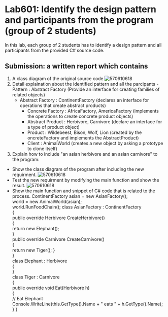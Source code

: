 # Lab601: Identify the design pattern and participants from the program (group of 2 students)

In this lab, each group of 2 students has to identify a design pattern and all participants 
from the provided C# source code. 

## Submission: a written report which contains

1. A class diagram of the original source code
	 ![570610618](http://www.mx7.com/i/aa3/QTzU0g.jpg)
2. Detail explaination about the identified pattern and all the parcipants
        - Pattern : Abstract Factory (Provide an interface for creating families of related objects)
	- Abstract Factory : ContinentFactory (declares an interface for operations that create abstract products)
        - Concrete Factory : AfricaFactory, AmericaFactory (implements the operations to create concrete product objects)
        - Abstract Product : Herbivore, Carnivore (declare an interface for a type of product object)
        - Product : Wildebeest, Bison, Wolf, Lion (created by the oncreteFactory and implements the AbstractProduct)
        - Client : AnimalWorld (creates a new object by asking a prototype to clone itself)
3. Explain how to include "an asian herbivore and an asian carnivore" to the program: 
  - Show the class diagram of the program after including the new requirment.
      ![570610618](http://www.mx7.com/i/e24/TwNUaq.jpg)
  - Test the new requirment by modifying the main function and show the result.
      ![570610618](http://www.mx7.com/i/e68/jdavdm.png)
  - Show the main function and snippet of C# code that is related to the process.
    ContinentFactory asian = new AsianFactory();      
	world = new AnimalWorld(asian);      
	world.RunFoodChain();
	class AsianFactory : ContinentFactory      
	{	 
	    public override Herbivore CreateHerbivore()	 
     	    { 	   
	      return new Elephant();	
	    }	
	    public override Carnivore CreateCarnivore()	 
	    {	   
	      return new Tiger();
	    }       
	}       
	class Elephant : Herbivore       
	{       
	}       
	class Tiger : Carnivore       
	{	 
	  public override void Eat(Herbivore h)	 
	  {	    
	    // Eat Elephant            
	    Console.WriteLine(this.GetType().Name + " eats " + h.GetType().Name);         
	  }	
	}
